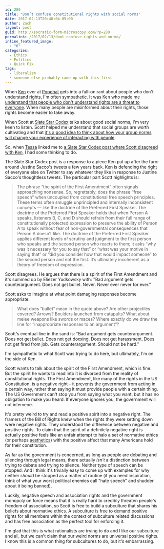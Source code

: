 ```yaml
---
id: 280
title: "Don’t confuse constitutional rights with social norms"
date: 2017-02-13T20:48:04-05:00
author: Zach
layout: post
guid: http://socratic-form-microscopy.com/?p=280
permalink: /2017/02/13/dont-confuse-rights-and-norms/
inline_featured_image:
  - "0"
categories:
  - Ethics
  - Politics
  - Quick Fix
tags:
  - liberalism
  - someone else probably came up with this first
---
```


When <a href="https://www.popehat.com/author/ken/">Ken</a> over at <a href="https://www.popehat.com/">Popehat</a> gets into a full-on rant about people who don't understand rights, I'm often sympathetic. It was Ken who <a href="https://www.popehat.com/2016/12/05/cracked-drunkenly-paws-at-free-speech-theory-again/">made me understand that people who don't understand rights are a threat to everyone</a>. When many people are misinformed about their rights, those rights become easier to take away.

When Scott at <a href="http://slatestarcodex.com/">Slate Star Codex</a> talks about good social norms, I'm very keen to listen. Scott helped me understand that social groups are worth cultivating and that <a href="http://slatestarcodex.com/2014/06/14/living-by-the-sword/">it's a good idea to think about how your group norms will change your experience of interacting with people</a>.

So, when <a href="http://tessa.fyi" rel="noopener" target="_blank">Tessa</a> linked me to <a href="http://slatestarcodex.com/2013/12/29/the-spirit-of-the-first-amendment/">a Slate Star Codex post where Scott disagreed with Ken</a>, I had some thinking to do.

The Slate Star Codex post is a response to a piece Ken put up after the furor around Justine Sacco's tweets a few years back. Ken is defending the <u>right</u> of everyone else on Twitter to say whatever they like in response to Justine Sacco's thoughtless tweets. The particular part Scott highlights is:

<blockquote>The phrase “the spirit of the First Amendment” often signals approaching nonsense. So, regrettably, does the phrase “free speech” when uncoupled from constitutional free speech principles. These terms often smuggle unprincipled and internally inconsistent concepts — like the doctrine of the Preferred First Speaker. The doctrine of the Preferred First Speaker holds that when Person A speaks, listeners B, C, and D should refrain from their full range of constitutionally protected expression to preserve the ability of Person A to speak without fear of non-governmental consequences that Person A doesn’t like. The doctrine of the Preferred First Speaker applies different levels of scrutiny and judgment to the first person who speaks and the second person who reacts to them; it asks “why was it necessary for you to say that” or “what was your motive in saying that” or “did you consider how that would impact someone” to the second person and not the first. It’s ultimately incoherent as a theory of freedom of expression.</blockquote>
Scott disagrees. He argues that there is a spirit of the First Amendment and it's summed up by Eliezer Yudkowsky with: "Bad argument gets counterargument. Does not get bullet. Never. Never ever never for ever."

Scott asks to imagine at what point damaging responses become appropriate:

<blockquote>What does “bullet” mean in the quote above? Are other projectiles covered? Arrows? Boulders launched from catapults? What about melee weapons like swords or maces? Where exactly do we draw the line for “inappropriate responses to an argument”?</blockquote>
Scott's eventual line in the sand is: "Bad argument gets counterargument. Does not get bullet. Does not get doxxing. Does not get harassment. Does not get fired from job. Gets counterargument. Should not be hard."

I'm sympathetic to what Scott was trying to do here, but ultimately, I'm on the side of Ken.

Scott wants to talk about the spirit of the First Amendment, which is fine. But the spirit he wants to read into it is divorced from the reality of constitutional rights. The First Amendment, like many of the rights in the US Constitution, is a negative right – it prevents the government from acting in a certain way, rather than saying it must provide people with a certain thing. The US Government can't stop you from saying what you want, but it has no obligation to make you heard. If everyone ignores you, the government will not intervene.

It's pretty weird to try and read a positive spirit into a negative right. The framers of the Bill of Rights knew when the rights they were setting down were negative rights. They understood the difference between negative and positive rights. To claim that the spirit of a definitely negative right is actually positive feels like an unfair attempt to halo a set of normative ethics (or perhaps <a href="https://strongfemaleprotagonist.com/issue-6/page-118-2/">aesthetics</a>) with the positive affect that many Americans hold for their constitution.

As far as the government is concerned, as long as people are debating and silencing through legal means, there actually <em>isn't</em> a distinction between trying to debate and trying to silence. Neither type of speech can be stopped. And I think it's trivially easy to come up with examples for why neither <em>should</em> be stopped as a matter of routine (if you need inspiration, think of what your worst political enemies call "hate speech" and shudder about it being banned).

Luckily, negative speech and association rights and the government monopoly on force means that it is really hard to credibly threaten people's freedom of association, so Scott is free to build a subculture that shares his beliefs about normative ethics. A subculture is free to demand positive rights for all members within the context of subculture related discussions and has free association as the perfect tool for enforcing it.

I'm glad that this is what rationalists are trying to do and I like our subculture and all, but we can't claim that our weird norms are universal positive rights. I know this is a common thing for subcultures to do, but it's embarrassing.
